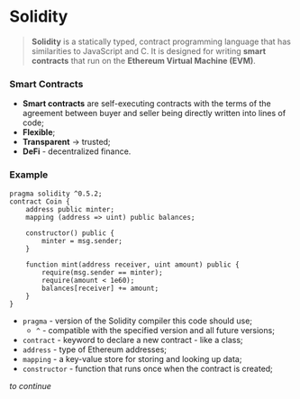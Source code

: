 # Solidity

> **Solidity** is a statically typed, contract programming language that has similarities to JavaScript and C. It is designed for writing **smart contracts** that run on the **Ethereum Virtual Machine (EVM)**.

### Smart Contracts

- **Smart contracts** are self-executing contracts with the terms of the agreement between buyer and seller being directly written into lines of code;
- **Flexible**;
- **Transparent** -> trusted;
- **DeFi** - decentralized finance.

### Example

```solidity
pragma solidity ^0.5.2;
contract Coin {
    address public minter;
    mapping (address => uint) public balances;

    constructor() public {
        minter = msg.sender;
    }

    function mint(address receiver, uint amount) public {
        require(msg.sender == minter);
        require(amount < 1e60);
        balances[receiver] += amount;
    }
}
```

- `pragma` - version of the Solidity compiler this code should use;
  - `^` - compatible with the specified version and all future versions;
- `contract` - keyword to declare a new contract - like a class;
- `address` - type of Ethereum addresses;
- `mapping` - a key-value store for storing and looking up data;
- `constructor` - function that runs once when the contract is created;

_to continue_
